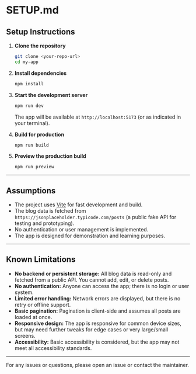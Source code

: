 # SETUP.md

## Setup Instructions

1. **Clone the repository**
   ```sh
   git clone <your-repo-url>
   cd my-app
   ```

2. **Install dependencies**
   ```sh
   npm install
   ```

3. **Start the development server**
   ```sh
   npm run dev
   ```
   The app will be available at `http://localhost:5173` (or as indicated in your terminal).

4. **Build for production**
   ```sh
   npm run build
   ```

5. **Preview the production build**
   ```sh
   npm run preview
   ```

---

## Assumptions
- The project uses [Vite](https://vitejs.dev/) for fast development and build.
- The blog data is fetched from `https://jsonplaceholder.typicode.com/posts` (a public fake API for testing and prototyping).
- No authentication or user management is implemented.
- The app is designed for demonstration and learning purposes.

---

## Known Limitations
- **No backend or persistent storage:** All blog data is read-only and fetched from a public API. You cannot add, edit, or delete posts.
- **No authentication:** Anyone can access the app; there is no login or user system.
- **Limited error handling:** Network errors are displayed, but there is no retry or offline support.
- **Basic pagination:** Pagination is client-side and assumes all posts are loaded at once.
- **Responsive design:** The app is responsive for common device sizes, but may need further tweaks for edge cases or very large/small screens.
- **Accessibility:** Basic accessibility is considered, but the app may not meet all accessibility standards.

---

For any issues or questions, please open an issue or contact the maintainer. 